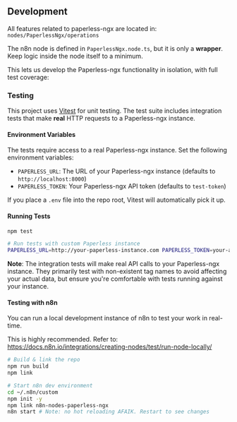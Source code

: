 ## Development

All features related to paperless-ngx are located in:  
`nodes/PaperlessNgx/operations`

The n8n node is defined in `PaperlessNgx.node.ts`, but it is only a **wrapper**. Keep logic inside the node itself to a minimum.

This lets us develop the Paperless-ngx functionality in isolation, with full test coverage:

### Testing

This project uses [Vitest](https://vitest.dev/) for unit testing. The test suite includes integration tests that make **real** HTTP requests to a Paperless-ngx instance.

#### Environment Variables

The tests require access to a real Paperless-ngx instance. Set the following environment variables:

*   `PAPERLESS_URL`: The URL of your Paperless-ngx instance (defaults to `http://localhost:8000`)
*   `PAPERLESS_TOKEN`: Your Paperless-ngx API token (defaults to `test-token`)

If you place a `.env` file into the repo root, Vitest will automatically pick it up.

#### Running Tests

```bash
npm test

# Run tests with custom Paperless instance
PAPERLESS_URL=http://your-paperless-instance.com PAPERLESS_TOKEN=your-api-token npm run test:run
```

**Note**: The integration tests will make real API calls to your Paperless-ngx instance. They primarily test with non-existent tag names to avoid affecting your actual data, but ensure you're comfortable with tests running against your instance.

#### Testing with n8n

You can run a local development instance of n8n to test your work in real-time.

This is highly recommended. Refer to: https://docs.n8n.io/integrations/creating-nodes/test/run-node-locally/

```bash
# Build & link the repo
npm run build
npm link

# Start n8n dev environment
cd ~/.n8n/custom
npm init -y
npm link n8n-nodes-paperless-ngx
n8n start # Note: no hot reloading AFAIK. Restart to see changes
```